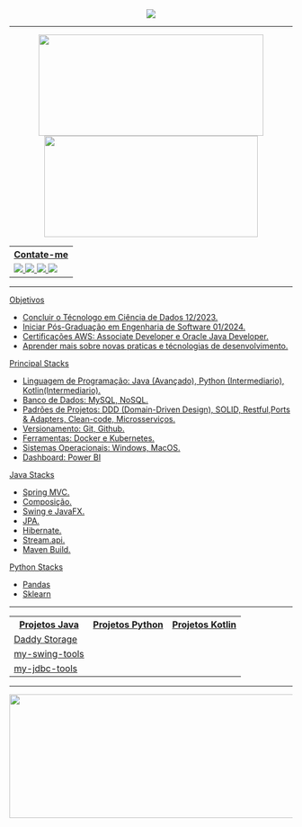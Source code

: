 <div align="center" class="svg-header-welcome">
	<a href="https://git.io/typing-svg"><img src="https://readme-typing-svg.demolab.com?font=Fira+Code&size=30&pause=1000&color=FFFFFF&center=true&width=800&lines=Ola%2C+seja+bem+vindo+ao+meu+github.;Eu+sou+Norton+Domingues+Manfr%C3%A9.">
	</a>
</div>

<hr>

<div align="center" class="stats-and-mostused">
	<a href="https://github.com/nortonmanfrejr">
  	<img height="180em" width="400em" src="https://github-readme-stats.vercel.app/api?username=nortonmanfrejr&show_icons=true&theme=dark&include_all_commits=true&count_private=true"/>
   	<!-- Most used programming languages -->
  	<img height="180em" width="380em" src="https://github-readme-stats.vercel.app/api/top-langs/?username=nortonmanfrejr&layout=compact&langs_count=10&theme=dark"/>
</div>

<div align="center" class="contact">
	<table>
		<tr><th>Contate-me</th></tr>
		<tr>
			<td>
			<a target="_blank" href="https://www.linkedin.com/in/norton-manfr%C3%A9-8a899b211/">
 			<img src="https://img.shields.io/badge/-LinkedIn-%230077B5?style=for-the-badge&logo=linkedin&logoColor=white">
			<a target="_blank" href="https://api.whatsapp.com/send/?phone=5511954938319&text=Ola%2C+eu+sou+Norton+e+como+eu+posso+ajuda-lo%3F&type=phone_number&app_absent=0">
			<img src="https://img.shields.io/badge/WhatsApp-25D366?style=for-the-badge&logo=whatsapp&logoColor=white">
			<a target="_blank" href="https://t.me/nortonmanfrejr">
			<img src="https://img.shields.io/badge/Telegram-2CA5E0?style=for-the-badge&logo=telegram&logoColor=white">
			<a target="_blank" href="">
			<img src="https://img.shields.io/badge/Microsoft_Outlook-0078D4?style=for-the-badge&logo=microsoft-outlook&logoColor=white">
			</td>
		</tr>
	</table>
</div>

<hr>

Objetivos <!-- Objetivos para serem realizados em até 2 anos --> 
- Concluir o Técnologo em Ciência de Dados 12/2023.  <!-- Objetivo para 2023-->
- Iniciar Pós-Graduação em Engenharia de Software 01/2024. <!-- Após a conclusão do objetivo anterior -->
- Certificações AWS: Associate Developer e Oracle Java Developer. <!-- Conhecimento ja tenho, so falta $$ -->
- Aprender mais sobre novas praticas e técnologias de desenvolvimento. <!-- Aprendendo sempre -->

Principal Stacks <!-- Principais habilidades técnicas -->
- Linguagem de Programação: Java (Avançado), Python (Intermediario), Kotlin(Intermediario). <!-- Conhecimentos Consideraveis -->
- Banco de Dados: MySQL, NoSQL. <!-- Banco de dados que sou habituado, SGBDs não são considerado -->
- Padrões de Projetos: DDD (Domain-Driven Design), SOLID, Restful,Ports & Adapters, Clean-code, Microsserviços. <!-- Padrões de Projetos praticados -->
- Versionamento: Git, Github. <!-- Versionamento de Código -->
- Ferramentas: Docker e Kubernetes. <!-- Ferramentas de Conteiners utilizadas, OPENSHIFT esta para ser adicionada -->
- Sistemas Operacionais: Windows, MacOS. <!-- Sistemas operacionais que sou habituado -->
- Dashboard: Power BI <!-- Sem muito a dizer -->
  
<!-- 
Future Stacks 
- Frameworks: Angular, NodeJS
- Cloud-computing: AWS e Azure
- Web developement: HTML, CSS5, JavaScript

-->
Java Stacks
- Spring MVC.
- Composição. <!-- Utilizado para implementar boas praticas de desenvolvimento, é comparavel a desnormalização de uma base de dados. -->
- Swing e JavaFX. <!-- Interface Grafica, essencial para o desenvolvimento do toolkit my-swing-tools. -->
- JPA. 
- Hibernate.
- Stream.api. <!-- Essencial para o habito de programação funcional -->
- Maven Build. <!-- Para criação de arquivos JAR -->

<!--
Kotlin Stacks.
- null
-->

Python Stacks
- Pandas
- Sklearn
 
<hr>

<div align="center" class="projects">
	<table>
		<tr class="header">
			<th>Projetos Java</th>
			<th>Projetos Python</th>
			<th>Projetos Kotlin</th>
		</tr>
		<tr class="column1">
			<td><a href="https://github.com/nortonmanfrejr/Daddy-Storage-with-Swing"> Daddy Storage <!-- enter in the repository --></td>
		</tr>
		<tr class="column2">
			<td><a href="https://github.com/nortonmanfrejr/my-swing-tools.git"> my-swing-tools <!-- toolkit facilitador para desenvolver GUI Desktop --></td>
		</tr>
		<tr class="column3">
			<td><a href="https://github.com/nortonmanfrejr/my-jdbc-tools"> my-jdbc-tools <!-- toolkit facilitador para desenvolvimento com o JDBC --></td>
		</tr>
	</table>
</div>

<hr>

<div align="center" class="day-streak">
	<a href="https://github.com/nortonmanfrejr"> 
   	<img height="220em" width="800em" src="https://streak-stats.demolab.com?user=nortonmanfrejr&theme=dark"/>
</div>
